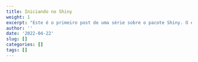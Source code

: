 ```yaml
---
title: Iniciando no Shiny
weight: 1
excerpt: "Este é o primeiro post de uma série sobre o pacote Shiny. O objetivo desta série é registrar o meu aprendizado."
author: ''
date: '2022-04-22'
slug: []
categories: []
tags: []
---
```

